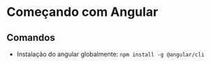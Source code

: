 # Começando com Angular
## Comandos
- Instalação do angular globalmente: `npm install -g @angular/cli`

